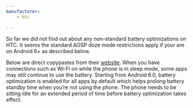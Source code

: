 ```yaml
---
manufacturer: 
    - htc

---
```


So far we did not find out about any non-standard battery optimizations on HTC. It seems the standard AOSP doze mode restrictions apply if your are on Android 6+ as described below.

Below are direct copypastes from their [website](https://www.htc.com/us/support/htc-one-m9/howto/696906.html).
When you have connections such as Wi‍-Fi on while the phone is in sleep mode, some apps may still continue to use the battery. Starting from Android 6.0, battery optimization is enabled for all apps by default which helps prolong battery standby time when you’re not using the phone.
The phone needs to be sitting idle for an extended period of time before battery optimization takes effect.
